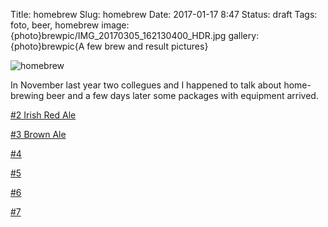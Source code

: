 Title: homebrew
Slug: homebrew
Date: 2017-01-17 8:47
Status: draft
Tags: foto, beer, homebrew
image: {photo}brewpic/IMG_20170305_162130400_HDR.jpg
gallery: {photo}brewpic{A few brew and result pictures}

![homebrew]({photo}brewpic/IMG_20170305_162130400_HDR.jpg "homebrew")

In November last year two collegues and I happened to talk about home-brewing beer and
a few days later some packages with equipment arrived.


[#2 Irish Red Ale](https://docs.google.com/document/d/1pF_BIUEq_GO53TVvnLBR46v2IYgumLiUCdn5SCajkKo/edit?usp=sharing)

[#3 Brown Ale](https://docs.google.com/document/d/1oiA-mvTJhKIJ7aqR6m7m-b7Od4PDG7jG1q_-ouFLShc/edit?usp=sharing)

[#4](https://docs.google.com/document/d/1s8GXxLPU_0Bh0EAqPhUOL6WUxlLUrReeVa1FiXlwuCc/edit?usp=sharing)

[#5](https://docs.google.com/document/d/1zLygtf3M3LozoNBLfTHpwhjmgkZjtkcy1cG6fgLBAlQ/edit?usp=sharing)

[#6](https://docs.google.com/document/d/1rR8gBgpKYqsrv83bmIJ0Xn9198qcyPwSNOFok4RyFwE/edit?usp=sharing)

[#7](https://docs.google.com/document/d/1lJwi0-cplHKjqDs-6yPvbZptPV1IsLeYOQf-EwbowOU/edit?usp=sharing)
